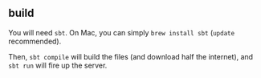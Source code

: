 build
-----

You will need `sbt`. On Mac, you can simply `brew install sbt` (`update` recommended).

Then, `sbt compile` will build the files (and download half the internet), and `sbt run` will fire up the server.

